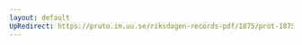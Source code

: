 ```yaml
---
layout: default
UpRedirect: https://pruto.im.uu.se/riksdagen-records-pdf/1875/prot-1875--fk--008.pdf
---
```

